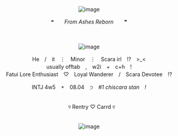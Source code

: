 <div align="center">

![image](https://github.com/user-attachments/assets/62e05457-4041-4fc6-a9b2-63a7ed0f7109)

❝　　*From Ashes Reborn*　　❞

<div align="center">　

<div align="center">

![image](![image](https://github.com/user-attachments/assets/aca5d77b-dffc-4fb4-90f6-ee6cc0837f78)
)

<div align="center"> He　/　it　⋮　Minor　⋮　Scara irl　!?　>_<
<div align="center"> usually offtab　,　w2i　+　c+h　!
<div align="center"> Fatui Lore Enthusiast　♡　Loyal Wanderer　/　Scara Devotee　!?

  INTJ 4w5　+　08.04　੭　*#1 chiscara stan　!*
<div align="center">　
<div align="center">　୨ Rentry ♡ Carrd ୧
<div align="center">　



<div align="center">

![image](https://github.com/user-attachments/assets/c95570ac-c45d-44ac-b7ed-a2adb67c71e5)
